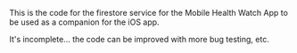 This is the code for the firestore service for the Mobile Health Watch App to be used as a companion for the iOS app.

It's incomplete... the code can be improved with more bug testing, etc.
